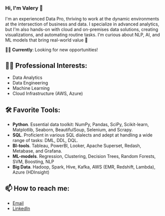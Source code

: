 ### Hi, I'm Valery 👋

<!-- -->
I'm an experienced Data Pro, thriving to work at the dynamic environments at the intersection of business and data. I specialize in advanced analytics, but I'm also hands-on with cloud and on-premises data solutions, creating visualizations, and automating routine tasks. I'm curious about NLP, AI, and ML models that bring real-world value 🚀

👨‍💻 **Currently**: Looking for new opportunities! 

## 👨‍🔬 **Professional Interests**: 
- Data Analytics
- Data Engineering
- Machine Learning
- Cloud Infrastructure (AWS, Azure)

## 🛠️ **Favorite Tools**: 
- **Python**. Essential data toolkit: NumPy, Pandas, SciPy, Scikit-learn, Matplotlib, Seaborn, BeautifulSoup, Selenium, and Scrapy.
- **SQL**. Proficient in various SQL dialects and adept at handling a wide range of tasks: DML, DDL, DQL. 
- **BI-tools**. Tableau, PowerBI, Looker, Apache Superset, Redash, Metabase, and Grafana.
- **ML-models**. Regression, Clustering, Decision Trees, Random Forests, SVM, Boosting, NLP
- **Big Data**. Hadoop, Spark, Hive, Kafka, AWS (EMR, Redshift, Lambda), Azure (HDInsight)

<!-- ## 🔭 Selected Projects: -->

## 📫 How to reach me: 
- [Email](mailto:roizen.vv@gmail.com)
- [LinkedIn](https://www.linkedin.com/in/valery-roizen/)

<!-- ##⚡ Fun fact: -->

